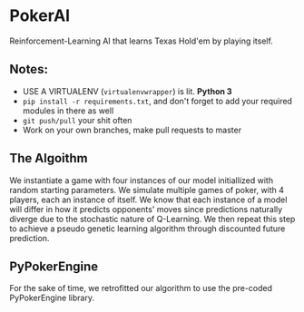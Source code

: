 # PokerAI
Reinforcement-Learning AI that learns Texas Hold'em by playing itself.

## Notes:
* USE A VIRTUALENV (`virtualenvwrapper`) is lit. **Python 3**
* `pip install -r requirements.txt`, and don't forget to add your required modules in there as well
* `git push/pull` your shit often
* Work on your own branches, make pull requests to master

## The Algoithm
We instantiate a game with four instances of our model initiallized with random starting parameters. We simulate multiple games of poker, with 4 players, each an instance of itself. We know that each instance of a model will differ in how it predicts opponents' moves since predictions naturally diverge due to the stochastic nature of Q-Learning. We then repeat this step to achieve a pseudo genetic learning algorithm through discounted future prediction.

## PyPokerEngine
For the sake of time, we retrofitted our algorithm to use the pre-coded PyPokerEngine library.
